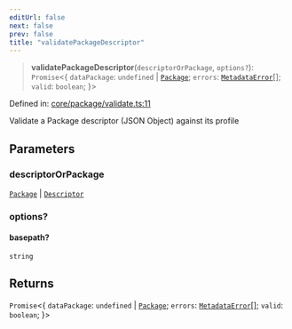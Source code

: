 ```yaml
---
editUrl: false
next: false
prev: false
title: "validatePackageDescriptor"
---
```


> **validatePackageDescriptor**(`descriptorOrPackage`, `options?`): `Promise`\<\{ `dataPackage`: `undefined` \| [`Package`](/reference/_dpkit/core/package/); `errors`: [`MetadataError`](/reference/_dpkit/core/metadataerror/)[]; `valid`: `boolean`; \}\>

Defined in: [core/package/validate.ts:11](https://github.com/datisthq/dpkit/blob/7a3ebb9422265a09d2e84e0952d10e0101139f80/core/package/validate.ts#L11)

Validate a Package descriptor (JSON Object) against its profile

## Parameters

### descriptorOrPackage

[`Package`](/reference/_dpkit/core/package/) | [`Descriptor`](/reference/_dpkit/core/descriptor/)

### options?

#### basepath?

`string`

## Returns

`Promise`\<\{ `dataPackage`: `undefined` \| [`Package`](/reference/_dpkit/core/package/); `errors`: [`MetadataError`](/reference/_dpkit/core/metadataerror/)[]; `valid`: `boolean`; \}\>
